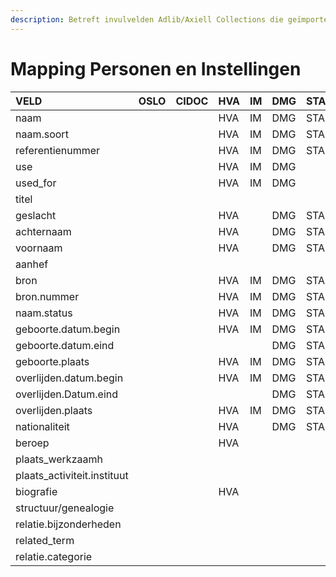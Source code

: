 ```yaml
---
description: Betreft invulvelden Adlib/Axiell Collections die geïmporteerd worden in DAMS
---
```


# Mapping Personen en Instellingen

| VELD | OSLO | CIDOC | HVA | IM | DMG | STAM | AG |
| :--- | :--- | :--- | :--- | :--- | :--- | :--- | :--- |
| naam |  |  | HVA | IM | DMG | STAM | AG |
| naam.soort |  |  | HVA | IM | DMG | STAM | AG |
| referentienummer |  |  | HVA | IM | DMG | STAM | AG |
| use |  |  | HVA | IM | DMG |  |  |
| used\_for |  |  | HVA | IM | DMG |  |  |
| titel |  |  |  |  |  |  | AG |
| geslacht |  |  | HVA |  | DMG | STAM | AG |
| achternaam |  |  | HVA |  | DMG | STAM | AG |
| voornaam |  |  | HVA |  | DMG | STAM | AG |
| aanhef |  |  |  |  |  |  | AG |
| bron |  |  | HVA | IM | DMG | STAM | AG |
| bron.nummer |  |  | HVA | IM | DMG | STAM | AG |
| naam.status |  |  | HVA | IM | DMG | STAM | AG |
| geboorte.datum.begin |  |  | HVA | IM | DMG | STAM | AG |
| geboorte.datum.eind |  |  |  |  | DMG | STAM | AG |
| geboorte.plaats |  |  | HVA | IM | DMG | STAM | AG |
| overlijden.datum.begin |  |  | HVA | IM | DMG | STAM | AG |
| overlijden.Datum.eind |  |  |  |  | DMG | STAM | AG |
| overlijden.plaats |  |  | HVA | IM | DMG | STAM | AG |
| nationaliteit |  |  | HVA |  | DMG | STAM | AG |
| beroep |  |  | HVA |  |  |  | AG |
| plaats\_werkzaamh |  |  |  |  |  |  | AG |
| plaats\_activiteit.instituut |  |  |  |  |  |  | AG |
| biografie |  |  | HVA |  |  |  | AG |
| structuur/genealogie |  |  |  |  |  |  | AG |
| relatie.bijzonderheden |  |  |  |  |  |  | AG |
| related\_term |  |  |  |  |  |  | AG |
| relatie.categorie |  |  |  |  |  |  | AG |

